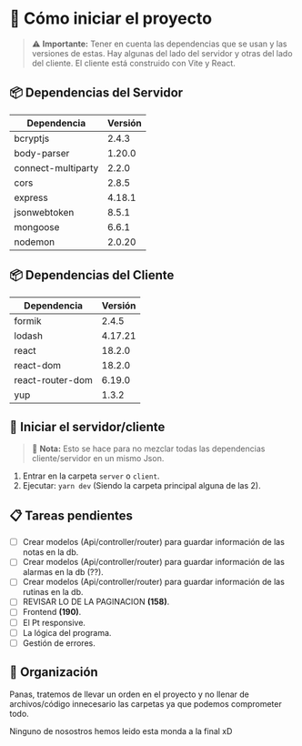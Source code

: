 # 🚀 Cómo iniciar el proyecto

> ⚠️ **Importante:** Tener en cuenta las dependencias que se usan y las versiones de estas. Hay algunas del lado del servidor y otras del lado del cliente. El cliente está construido con Vite y React.

## 📦 Dependencias del Servidor

| Dependencia | Versión |
| ----------- | ------- |
| bcryptjs | 2.4.3 |
| body-parser | 1.20.0 |
| connect-multiparty | 2.2.0 |
| cors | 2.8.5 |
| express | 4.18.1 |
| jsonwebtoken | 8.5.1 |
| mongoose | 6.6.1 |
| nodemon | 2.0.20 |

## 📦 Dependencias del Cliente

| Dependencia | Versión |
| ----------- | ------- |
| formik | 2.4.5 |
| lodash | 4.17.21 |
| react | 18.2.0 |
| react-dom | 18.2.0 |
| react-router-dom | 6.19.0 |
| yup | 1.3.2 |

## 🚀 Iniciar el servidor/cliente

> 📝 **Nota:** Esto se hace para no mezclar todas las dependencias cliente/servidor en un mismo Json.

1. Entrar en la carpeta `server` o `client`.
2. Ejecutar: `yarn dev` (Siendo la carpeta principal alguna de las 2).

## 📋 Tareas pendientes

- [ ] Crear modelos (Api/controller/router) para guardar información de las notas en la db.
- [ ] Crear modelos (Api/controller/router) para guardar información de las alarmas en la db (??).
- [ ] Crear modelos (Api/controller/router) para guardar información de las rutinas en la db.
- [ ] REVISAR LO DE LA PAGINACION **(158)**.
- [ ] Frontend **(190)**.
- [ ] El Pt responsive.
- [ ] La lógica del programa.
- [ ] Gestión de errores.

## 🤝 Organización

Panas, tratemos de llevar un orden en el proyecto y no llenar de archivos/código innecesario las carpetas ya que podemos comprometer todo.

Ninguno de nosostros hemos leido esta monda a la final xD
